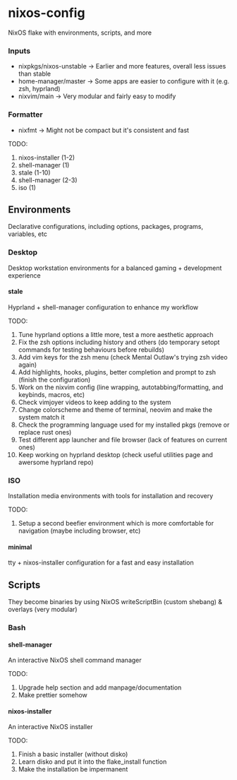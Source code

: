 # nixos-config
NixOS flake with environments, scripts, and more

### Inputs
 * nixpkgs/nixos-unstable -> Earlier and more features, overall less issues than stable
 * home-manager/master -> Some apps are easier to configure with it (e.g. zsh, hyprland)
 * nixvim/main -> Very modular and fairly easy to modify

### Formatter
 * nixfmt -> Might not be compact but it's consistent and fast

TODO:
1. nixos-installer (1-2)
2. shell-manager (1)
3. stale (1-10)
4. shell-manager (2-3)
5. iso (1)

## Environments
Declarative configurations, including options, packages, programs, variables, etc

### Desktop
Desktop workstation environments for a balanced gaming + development experience

#### stale
Hyprland + shell-manager configuration to enhance my workflow

TODO:
1. Tune hyprland options a little more, test a more aesthetic approach
2. Fix the zsh options including history and others (do temporary setopt commands for testing behaviours before rebuilds)
3. Add vim keys for the zsh menu (check Mental Outlaw's trying zsh video again)
4. Add highlights, hooks, plugins, better completion and prompt to zsh (finish the configuration)
5. Work on the nixvim config (line wrapping, autotabbing/formatting, and keybinds, macros, etc)
6. Check vimjoyer videos to keep adding to the system
7. Change colorscheme and theme of terminal, neovim and make the system match it
8. Check the programming language used for my installed pkgs (remove or replace rust ones)
9. Test different app launcher and file browser (lack of features on current ones)
10. Keep working on hyprland desktop (check useful utilities page and awersome hyprland repo)

### ISO
Installation media environments with tools for installation and recovery

TODO:
1. Setup a second beefier environment which is more comfortable for navigation (maybe including browser, etc)

#### minimal
tty + nixos-installer configuration for a fast and easy installation

## Scripts
They become binaries by using NixOS writeScriptBin (custom shebang) & overlays (very modular)

### Bash
#### shell-manager
An interactive NixOS shell command manager

TODO:
1. Upgrade help section and add manpage/documentation
2. Make prettier somehow

#### nixos-installer
An interactive NixOS installer

TODO:
1. Finish a basic installer (without disko)
2. Learn disko and put it into the flake_install function
3. Make the installation be impermanent
